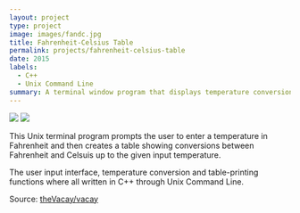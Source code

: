 ```yaml
---
layout: project
type: project
image: images/fandc.jpg
title: Fahrenheit-Celsius Table
permalink: projects/fahrenheit-celsius-table
date: 2015
labels:
  - C++
  - Unix Command Line
summary: A terminal window program that displays temperature conversions between Fahrenheit and Celsius.
---
```


<div class="ui small rounded images">
  <img class="ui image" src="../images/temp-table-prompt.jpg">
  <img class="ui image" src="../images/temp-table-input.jpg">
</div>

This Unix terminal program prompts the user to enter a temperature in Fahrenheit and then creates a table showing conversions between Fahrenheit and Celsuis up to the given input temperature.

The user input interface, temperature conversion and table-printing functions where all written in C++ through Unix Command Line.
 
Source: <a href="https://github.com/theVacay/vacay"><i class="large github icon"></i>theVacay/vacay</a>
